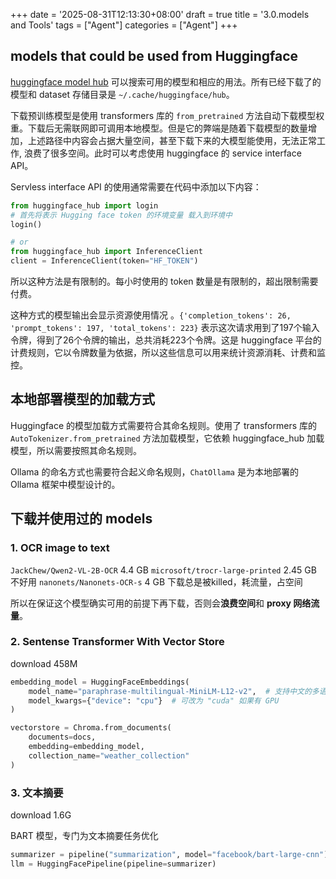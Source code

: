 +++
date = '2025-08-31T12:13:30+08:00'
draft = true
title = '3.0.models and Tools'
tags = ["Agent"]
categories = ["Agent"]
+++



## models that could be used from Huggingface

[huggingface model hub](https://huggingface.co/models) 可以搜索可用的模型和相应的用法。所有已经下载了的模型和 dataset 存储目录是 `~/.cache/huggingface/hub`。

下载预训练模型是使用 transformers 库的 `from_pretrained` 方法自动下载模型权重。下载后无需联网即可调用本地模型。但是它的弊端是随着下载模型的数量增加，上述路径中内容会占据大量空间，甚至下载下来的大模型能使用，无法正常工作, 浪费了很多空间。此时可以考虑使用 huggingface 的 service interface API。

Servless interface API 的使用通常需要在代码中添加以下内容：

~~~py
from huggingface_hub import login
# 首先将表示 Hugging face token 的环境变量 载入到环境中
login()

# or
from huggingface_hub import InferenceClient
client = InferenceClient(token="HF_TOKEN")
~~~

所以这种方法是有限制的。每小时使用的 token 数量是有限制的，超出限制需要付费。

这种方式的模型输出会显示资源使用情况 。`{'completion_tokens': 26, 'prompt_tokens': 197, 'total_tokens': 223}` 表示这次请求用到了197个输入令牌，得到了26个令牌的输出，总共消耗223个令牌。这是 huggingface 平台的计费规则，它以令牌数量为依据，所以这些信息可以用来统计资源消耗、计费和监控。


## 本地部署模型的加载方式

Huggingface 的模型加载方式需要符合其命名规则。使用了 transformers 库的 `AutoTokenizer.from_pretrained` 方法加载模型，它依赖 huggingface_hub 加载模型，所以需要按照其命名规则。

Ollama 的命名方式也需要符合起义命名规则，`ChatOllama` 是为本地部署的 Ollama 框架中模型设计的。

## 下载并使用过的 models
### 1. OCR image to text

`JackChew/Qwen2-VL-2B-OCR` 4.4 GB
`microsoft/trocr-large-printed`  2.45 GB 不好用
`nanonets/Nanonets-OCR-s` 4 GB  下载总是被killed，耗流量，占空间

所以在保证这个模型确实可用的前提下再下载，否则会**浪费空间**和 **proxy 网络流量**。


### 2. Sentense Transformer With Vector Store

download 458M

~~~py
embedding_model = HuggingFaceEmbeddings(
    model_name="paraphrase-multilingual-MiniLM-L12-v2",  # 支持中文的多语言模型
    model_kwargs={"device": "cpu"}  # 可改为 "cuda" 如果有 GPU
)

vectorstore = Chroma.from_documents(
    documents=docs,
    embedding=embedding_model,
    collection_name="weather_collection"
)
~~~

### 3. 文本摘要

download 1.6G 

BART 模型，专门为文本摘要任务优化
~~~py
summarizer = pipeline("summarization", model="facebook/bart-large-cnn")
llm = HuggingFacePipeline(pipeline=summarizer)
~~~
